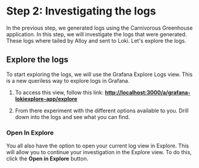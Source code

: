 
# Step 2: Investigating the logs

In the previous step, we generated logs using the Carnivorous Greenhouse application. In this step, we will investigate the logs that were generated. These logs where tailed by Alloy and sent to Loki. Let's explore the logs.

## Explore the logs

To start exploring the logs, we will use the Grafana Explore Logs view. This is a new queriless way to explore logs in Grafana.

1. To access this view, follow this link: **[http://localhost:3000/a/grafana-lokiexplore-app/explore]({{TRAFFIC_HOST1_3000}}/a/grafana-lokiexplore-app/explore)** 

2. From there experiment with the different options available to you. Drill down into the logs and see what you can find.


### Open In Explore

You all also have the option to open your current log view in Explore. This will allow you to continue your investigation in the Explore view. To do this, click the **Open in Explore** button.

